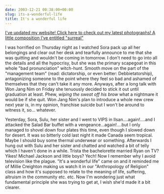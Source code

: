 ```yaml
---
date: 2003-12-21 00:38:00+00:00
slug: its-a-wonderful-life
title: It's a wonderful life
---
```


[I've updated my website! Click here to check out my latest photographs!  A little composition I've entitled "surreal"](http://www.geocities.com/antoinehenrigiraud/photo8.html)


I was horrified on Thursday night as I watched Sora pack up all her belongings and clear out her desk and tearfully announce to me that she was quitting and wouldn't be coming in tomorrow. I don't need to go into all the details and all the hypocrisy, but she was the primary scapegoat in this whole "bad pronunciation" witch-hunt. Smooth move on the part of the "management team" (read: dictatorship, or even better: Debbietatorship), antagonizing someone to the point where they feel so bad and ashamed of themselves that they can't take it any more. Anyways, after a long talk with Won Jang Nim on Friday she tenuously decided to stick it out until graduation at least. Phew, *wiping the sweat off his brow* what a nightmare it would be if she quit. Won Jang Nim's plan to introduce a whole new crew next year is, in my opinion, franchise suicide but I won't be around to witness it, so... whatever. 

Yesterday, Sora, Sulu, her sister and I went to VIPS in Ilsan....again!....and I attacked the Salad Bar buffet with a vengeance...again!....but I only managed to shovel down four plates this time, even though I slowed down for desert. It was so bitterly cold last night it made Canada seem tropical. Maybe I should buy some thermal underwear or something. Afterwards I hung out with Sulu and her sister and chatted and watched a bit of telly which I haven't done in a while. Trista the bachelorette married Ryan on TV? Yikes! Michael Jackson and little boys? Yech! Now I remember why I avoid television like the plague. "It's a wonderful life" came on and it reminded me of Millie Creighton making us watch it in our "Anthropology of Religion" class and how it's supposed to relate to the meaning of life, suffering, altruism in the community etc. etc. Now I'm wondering just what fundamental principle she was trying to get at, I wish she'd made it a bit clearer.
